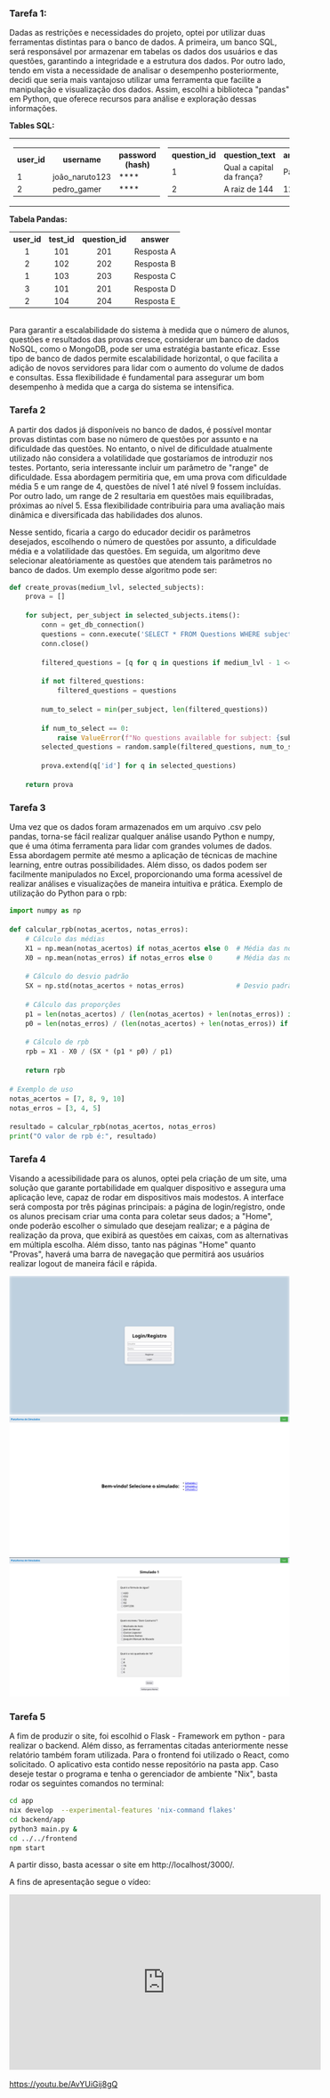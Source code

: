 ### Tarefa 1:

Dadas as restrições e necessidades do projeto, optei por utilizar duas ferramentas distintas para o banco de dados. A primeira, um banco SQL, será responsável por armazenar em tabelas os dados dos usuários e das questões, garantindo a integridade e a estrutura dos dados. Por outro lado, tendo em vista a necessidade de analisar o desempenho posteriormente, decidi que seria mais vantajoso utilizar uma ferramenta que facilite a manipulação e visualização dos dados. Assim, escolhi a biblioteca "pandas" em Python, que oferece recursos para análise e exploração dessas informações.

__Tables SQL:__

<table>
    <tr>
        <td>
            <table>
                <tr>
                    <th>user_id</th>
                    <th>username</th>
                    <th>password (hash)</th>
                </tr>
                <tr>
                    <td>1</td>
                    <td>joão_naruto123</td>
                    <td>****</td>
                </tr>
                <tr>
                    <td>2</td>
                    <td>pedro_gamer</td>
                    <td>****</td>
                </tr>
            </table>
        </td>
        <td>
            <table>
                <tr>
                    <th>question_id</th>
                    <th>question_text</th>
                    <th>answer</th>
                    <th>level</th>
                    <th>subject</th>
                </tr>
                <tr>
                    <td>1</td>
                    <td>Qual a capital da frança?</td>
                    <td>Paris</td>
                    <td>3</td>
                    <td>Geografia</td>
                </tr>
                <tr>
                    <td>2</td>
                    <td>A raiz de 144</td>
                    <td>12</td>
                    <td>8</td>
                    <td>Matematica</td>
                </tr>
            </table>
        </td>
    </tr>
</table>

__Tabela Pandas:__

<div style="text-align: center;">
    <table style="margin: 0 auto;">
        <tr>
            <th>user_id</th>
            <th>test_id</th>
            <th>question_id</th>
            <th>answer</th>
        </tr>
        <tr>
            <td>1</td>
            <td>101</td>
            <td>201</td>
            <td>Resposta A</td>
        </tr>
        <tr>
            <td>2</td>
            <td>102</td>
            <td>202</td>
            <td>Resposta B</td>
        </tr>
        <tr>
            <td>1</td>
            <td>103</td>
            <td>203</td>
            <td>Resposta C</td>
        </tr>
        <tr>
            <td>3</td>
            <td>101</td>
            <td>201</td>
            <td>Resposta D</td>
        </tr>
        <tr>
            <td>2</td>
            <td>104</td>
            <td>204</td>
            <td>Resposta E</td>
        </tr>
    </table>
</div>
<br>

Para garantir a escalabilidade do sistema à medida que o número de alunos, questões e resultados das provas cresce, considerar um banco de dados NoSQL, como o MongoDB, pode ser uma estratégia bastante eficaz. Esse tipo de banco de dados permite escalabilidade horizontal, o que facilita a adição de novos servidores para lidar com o aumento do volume de dados e consultas. Essa flexibilidade é fundamental para assegurar um bom desempenho à medida que a carga do sistema se intensifica.

### Tarefa 2

A partir dos dados já disponíveis no banco de dados, é possível montar provas distintas com base no número de questões por assunto e na dificuldade das questões. No entanto, o nível de dificuldade atualmente utilizado não considera a volatilidade que gostaríamos de introduzir nos testes. Portanto, seria interessante incluir um parâmetro de "range" de dificuldade. Essa abordagem permitiria que, em uma prova com dificuldade média 5 e um range de 4, questões de nível 1 até nível 9 fossem incluídas. Por outro lado, um range de 2 resultaria em questões mais equilibradas, próximas ao nível 5. Essa flexibilidade contribuiria para uma avaliação mais dinâmica e diversificada das habilidades dos alunos.

Nesse sentido, ficaria a cargo do educador decidir os parâmetros desejados, escolhendo o número de questões por assunto, a dificuldade média e a volatilidade das questões. Em seguida, um algoritmo deve selecionar aleatóriamente as questões que atendem tais parâmetros no banco de dados. Um exemplo desse algoritmo pode ser:

```python
def create_provas(medium_lvl, selected_subjects):
    prova = []

    for subject, per_subject in selected_subjects.items():
        conn = get_db_connection()
        questions = conn.execute('SELECT * FROM Questions WHERE subject = ?', (subject,)).fetchall()
        conn.close()
        
        filtered_questions = [q for q in questions if medium_lvl - 1 <= q['lvl'] <= medium_lvl + 1] # aqui é utilizado o parâmetro do "range"
        
        if not filtered_questions:
            filtered_questions = questions
        
        num_to_select = min(per_subject, len(filtered_questions))
        
        if num_to_select == 0:
            raise ValueError(f"No questions available for subject: {subject}")
        selected_questions = random.sample(filtered_questions, num_to_select)
        
        prova.extend(q['id'] for q in selected_questions)
    
    return prova
```

### Tarefa 3

Uma vez que os dados foram armazenados em um arquivo .csv pelo pandas, torna-se fácil realizar qualquer análise usando Python e numpy, que é uma ótima ferramenta para lidar com grandes volumes de dados. Essa abordagem permite até mesmo a aplicação de técnicas de machine learning, entre outras possibilidades. Além disso, os dados podem ser facilmente manipulados no Excel, proporcionando uma forma acessível de realizar análises e visualizações de maneira intuitiva e prática. Exemplo de utilização do Python para o rpb:

```python
import numpy as np

def calcular_rpb(notas_acertos, notas_erros):
    # Cálculo das médias
    X1 = np.mean(notas_acertos) if notas_acertos else 0  # Média das notas dos que acertaram
    X0 = np.mean(notas_erros) if notas_erros else 0      # Média das notas dos que erraram
    
    # Cálculo do desvio padrão
    SX = np.std(notas_acertos + notas_erros)             # Desvio padrão das notas
    
    # Cálculo das proporções
    p1 = len(notas_acertos) / (len(notas_acertos) + len(notas_erros)) if (len(notas_acertos) + len(notas_erros)) > 0 else 0
    p0 = len(notas_erros) / (len(notas_acertos) + len(notas_erros)) if (len(notas_acertos) + len(notas_erros)) > 0 else 0

    # Cálculo de rpb
    rpb = X1 - X0 / (SX * (p1 * p0) / p1)
    
    return rpb

# Exemplo de uso
notas_acertos = [7, 8, 9, 10]
notas_erros = [3, 4, 5]

resultado = calcular_rpb(notas_acertos, notas_erros)
print("O valor de rpb é:", resultado)

```

### Tarefa 4

Visando a acessibilidade para os alunos, optei pela criação de um site, uma solução que garante portabilidade em qualquer dispositivo e assegura uma aplicação leve, capaz de rodar em dispositivos mais modestos. A interface será composta por três páginas principais: a página de login/registro, onde os alunos precisam criar uma conta para coletar seus dados; a "Home", onde poderão escolher o simulado que desejam realizar; e a página de realização da prova, que exibirá as questões em caixas, com as alternativas em múltipla escolha. Além disso, tanto nas páginas "Home" quanto "Provas", haverá uma barra de navegação que permitirá aos usuários realizar logout de maneira fácil e rápida.

![Página de Login](login.png)
![Página de Home](home.png)
![Página de Prova](provas.png)

### Tarefa 5

A fim de produzir o site, foi escolhid o Flask - Framework em python - para realizar o backend. Além disso, as ferramentas citadas anteriormente nesse relatório também foram utilizada. Para o frontend foi utilizado o React, como solicitado. O aplicativo esta contido nesse repositório na pasta app. Caso deseje testar o programa e tenha o gerenciador de ambiente "Nix", basta rodar os seguintes comandos no terminal:

```bash
cd app
nix develop  --experimental-features 'nix-command flakes'
cd backend/app
python3 main.py &
cd ../../frontend
npm start
 ```

A partir disso, basta acessar o site em http://localhost/3000/.

A fins de apresentação segue o vídeo:

<iframe width="560" height="315" src="https://www.youtube.com/embed/AvYUiGij8gQ" frameborder="0" allowfullscreen></iframe>

https://youtu.be/AvYUiGij8gQ